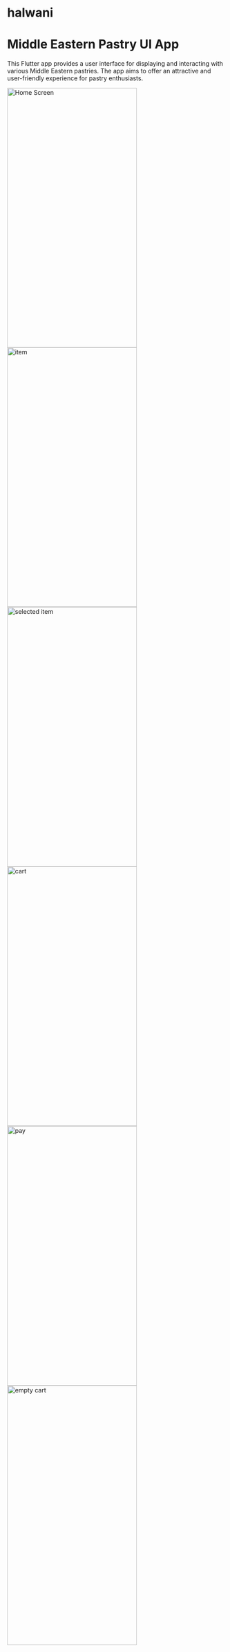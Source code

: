# halwani

# Middle Eastern Pastry UI App

This Flutter app provides a user interface for displaying and interacting with various Middle Eastern pastries. The app aims to offer an attractive and user-friendly experience for pastry enthusiasts.


<img src="https://github.com/amr4tarek/Halwani/assets/74368830/dd327051-1654-4015-bc34-f4ec1b55085a" alt="Home Screen" width="300" height="600">

<img src="https://github.com/amr4tarek/Halwani/assets/74368830/5b72a00b-b71d-47d2-9129-cb38d9c49c2a" alt="item" width="300" height="600">

<img src="https://github.com/amr4tarek/Halwani/assets/74368830/b9eda7e1-3959-4bf7-9675-f7da3fe03010" alt="selected item" width="300" height="600">

<img src="https://github.com/amr4tarek/Halwani/assets/74368830/2a1303f5-c1ca-49af-b519-788636dcfa7e" alt="cart" width="300" height="600">

<img src="https://github.com/amr4tarek/Halwani/assets/74368830/f8e7f25f-4dc3-4ba1-a646-980cedfae4d0" alt="pay" width="300" height="600">

<img src="https://github.com/amr4tarek/Halwani/assets/74368830/4bad8d02-93dd-4145-a70a-ab913ce1a78d" alt="empty cart" width="300" height="600">
